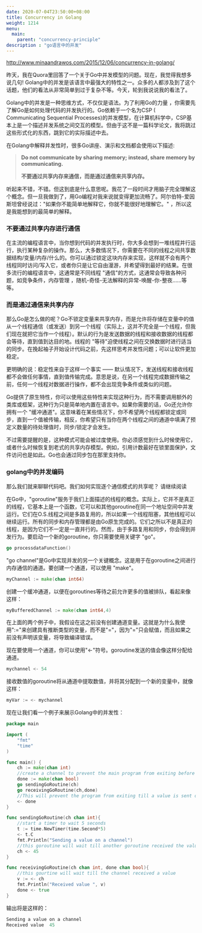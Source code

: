 ```yaml
---
date: 2020-07-04T23:50:00+08:00
title: Concurrency in Golang
weight: 1214
menu:
  main:
    parent: "concurrency-principle"
description : "go语言中的并发"
---
```


http://www.minaandrawos.com/2015/12/06/concurrency-in-golang/

昨天，我在Quora里回答了一个关于Go中并发模型的问题。现在，我觉得我想多说几句! Golang中的并发是该语言中最强大的特性之一。众多的人都涉及到了这个话题，他们的看法从非常简单到过于复杂不等。今天，轮到我说说我的看法了。

Golang中的并发是一种思维方式，不仅仅是语法。为了利用Go的力量 ，你需要先了解Go是如何处理代码的并发执行的。Go依赖于一个名为CSP ( Communicating Sequential Processes)的并发模型，在计算机科学中，CSP基本上是一个描述并发系统之间交互的模型。但由于这不是一篇科学论文，我将跳过这些形式化的东西，跳到它的实际描述中去。

在Golang中解释并发性时，很多Go讲座、演示和文档都会使用以下描述:

> **Do not communicate by sharing memory; instead, share memory by communicating.** 
>
> **不要通过共享内存来通信，而是通过通信来共享内存。**

听起来不错，不错。但这到底是什么意思呢。我花了一段时间才用脑子完全理解这个概念。但一旦我做到了，用Go编程对我来说就变得更加流畅了。阿尔伯特-爱因斯坦曾经说过："如果你不能简单地解释它，你就不能很好地理解它。" ，所以这是我能想到的最简单的解释。

### 不要通过共享内存进行通信

在主流的编程语言中，当你想到代码的并发执行时，你大多会想到一堆线程并行运行，执行某种复杂的操作。那么，大多数情况下，你需要在不同的线程之间共享数据结构/变量/内存/什么的。你可以通过锁定这块内存来实现，这样就不会有两个线程同时访问/写入它，或者你只是让它自由漫游，并希望得到最好的结果。在很多流行的编程语言中，这通常是不同线程 "通信"的方式，这通常会导致各种问题，如竞争条件，内存管理 ，随机-奇怪-无法解释的异常-唤醒-你-整夜......等等。

### 而是通过通信来共享内存

那么Go是怎么做的呢？Go不锁定变量来共享内存，而是允许将存储在变量中的值从一个线程通信（或发送）到另一个线程（实际上，这并不完全是一个线程，但我们现在就把它当作一个线程）。默认的行为是发送数据的线程和接收数据的线程都会等待，直到值到达目的地。线程的 "等待"迫使线程之间在交换数据时进行适当的同步。在挽起袖子开始设计代码之前，先这样思考并发性问题；可以让软件更加稳定。

更明确的说：稳定性来自于这样一个事实 —— 默认情况下，发送线程和接收线程都不会做任何事情，直到值传输完成。意思是说，在另一个线程完成数据传输之前，任何一个线程对数据进行操作，都不会出现竞争条件或类似的问题。

Go提供了原生特性，你可以使用这些特性来实现这种行为，而不需要调用额外的类库或框架，这种行为只是简单地内置在语言中。如果你需要的话，Go还允许你拥有一个 "缓冲通道"。这意味着在某些情况下，你不希望两个线程都锁定或同步，直到一个值被传输，相反，你希望只有当你在两个线程之间的通道中填满了预定义数量的待处理值时，同步/锁定才会发生。

不过需要提醒的是，这种模式可能会被过度使用。你必须感觉到什么时候使用它，或者什么时候恢复到老式的共享内存模型。例如，引用计数最好在锁里面保护，文件访问也是如此。Go也会通过同步包在那里支持你。

### golang中的并发编码

那么我们就来聊聊代码吧。我们如何实现逐个通信模式的共享呢？ 请继续阅读

在Go中，"goroutine"服务于我们上面描述的线程的概念。实际上，它并不是真正的线程，它基本上是一个函数，它可以和其他goroutine在同一个地址空间中并发运行。它们在O.S.线程之间是多路复用的，所以如果一个线程阻塞，其他线程可以继续运行。所有的同步和内存管理都是由Go原生完成的。它们之所以不是真正的线程，是因为它们不一定是一直并行的。然而，由于多路复用和同步，你会得到并发行为。要启动一个新的goroutine，你只需要使用关键字 "go"。

```go
go processdataFunction()
```

"go channel"是Go中实现并发的另一个关键概念。这是用于在goroutine之间进行内存通信的通道。要创建一个通道，可以使用 "make"。

```go
myChannel := make(chan int64)
```

创建一个缓冲通道，以便在goroutines等待之前允许更多的值被排队，看起来像这样：

```go
myBufferedChannel := make(chan int64,4)
```

在上面的两个例子中，我假设在这之前没有创建通道变量。这就是为什么我使用":="来创建具有推断类型的变量，而不是"="，因为"="只会赋值，而且如果之前没有声明该变量，将导致编译错误。

现在要使用一个通道，你可以使用"<-"符号。goroutine发送的值会像这样分配给通道。

```go
mychannel <- 54
```

接收数值的goroutine将从通道中提取数值，并将其分配到一个新的变量中，就像这样：

```go
myVar := <- mychannel
```

现在让我们看一个例子来展示Golang中的并发性：

```go
package main

import (
    "fmt"
    "time"
)

func main() {
	ch := make(chan int)
	//create a channel to prevent the main program from exiting before the done signal is received
	done := make(chan bool)
	go sendingGoRoutine(ch)
	go receivingGoRoutine(ch,done)
	//This will prevent the program from exiting till a value is sent over the "done" channel, value doesn't matter
	<- done
}

func sendingGoRoutine(ch chan int){
	//start a timer to wait 5 seconds
	t := time.NewTimer(time.Second*5)
	<- t.C
	fmt.Println("Sending a value on a channel")
    //this goroutine will wait till another goroutine received the value
    ch <- 45
}

func receivingGoRoutine(ch chan int, done chan bool){
	//this gourtine will wait till the channel received a value
    v := <- ch
	fmt.Println("Received value ", v)
	done <- true
}
```

输出将是这样的：

```go
Sending a value on a channel
Received value  45
```

















